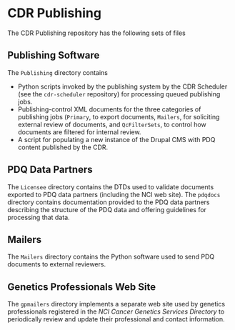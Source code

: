 # CDR Publishing

The CDR Publishing repository has the following sets of files

## Publishing Software

The `Publishing` directory contains
 * Python scripts invoked by the publishing system by the CDR Scheduler (see the `cdr-scheduler` repository) for processing queued publishing jobs.
 * Publishing-control XML documents for the three categories of publishing jobs (`Primary`, to export documents, `Mailers`, for soliciting external review of documents, and `QcFilterSets`, to control how documents are filtered for internal review.
 * A script for populating a new instance of the Drupal CMS with PDQ content published by the CDR.

## PDQ Data Partners

The `Licensee` directory contains the DTDs used to validate documents exported to PDQ data partners (including the NCI web site).
The `pdqdocs` directory contains documentation provided to the PDQ data partners describing the structure of the PDQ data and offering guidelines for processing that data.

## Mailers

The `Mailers` directory contains the Python software used to send PDQ documents to external reviewers.

## Genetics Professionals Web Site

The `gpmailers` directory implements a separate web site used by genetics professionals registered in the _NCI Cancer Genetics Services Directory_ to periodically review and update their professional and contact information.
